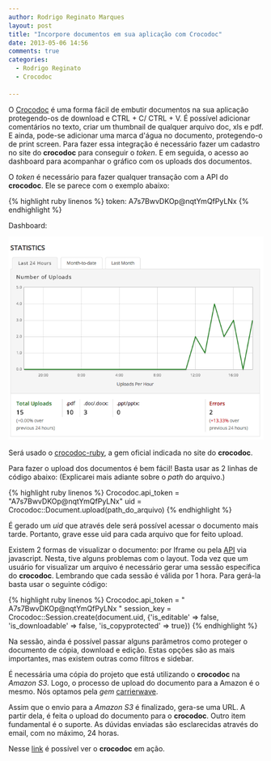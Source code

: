 ```yaml
---
author: Rodrigo Reginato Marques
layout: post
title: "Incorpore documentos em sua aplicação com Crocodoc"
date: 2013-05-06 14:56
comments: true
categories:
  - Rodrigo Reginato
  - Crocodoc

---
```


O [Crocodoc](https://crocodoc.com/) é uma forma fácil de embutir documentos na sua aplicação protegendo-os de download e CTRL + C/ CTRL + V. É possível adicionar comentários no texto, criar um thumbnail de qualquer arquivo doc, xls e pdf. E ainda, pode-se adicionar uma marca d'água no documento, protegendo-o de print screen.
Para fazer essa integração é necessário fazer um cadastro no site do **crocodoc** para conseguir o _token_. E em seguida, o acesso ao dashboard para acompanhar o gráfico com os uploads dos documentos.

O _token_ é necessário para fazer qualquer transação com a API do **crocodoc**. Ele se parece com o exemplo abaixo:

{% highlight ruby linenos %}
token: A7s7BwvDKOp@nqtYmQfPyLNx
{% endhighlight %}

<!--more-->


Dashboard:

![image](/images/posts/2013-05-02/crocodoc_dashboard.jpg)

Será usado o [crocodoc-ruby](https://github.com/crocodoc/crocodoc-ruby), a gem oficial indicada no site do **crocodoc**.

Para fazer o upload dos documentos é bem fácil! Basta usar as 2 linhas de código abaixo: (Explicarei mais adiante sobre o _path_ do arquivo.)

{% highlight ruby linenos %}
Crocodoc.api_token = "A7s7BwvDKOp@nqtYmQfPyLNx"
uid = Crocodoc::Document.upload(path_do_arquivo)
{% endhighlight %}

É gerado um _uid_ que através dele será possível acessar o documento mais tarde. Portanto, grave esse uid para cada arquivo que for feito upload.

Existem 2 formas de visualizar o documento: por Iframe ou pela [API](https://crocodoc.com/docs/js-intro/) via javascript. Nesta, tive alguns problemas com o layout. Toda vez que um usuário for visualizar um arquivo é necessário gerar uma sessão específica do **crocodoc**. Lembrando que cada sessão é válida por 1 hora. Para gerá-la basta usar o seguinte código:

{% highlight ruby linenos %}
Crocodoc.api_token = " A7s7BwvDKOp@nqtYmQfPyLNx "
session_key = Crocodoc::Session.create(document.uid, {'is_editable' => false, 'is_downloadable' => false, 'is_copyprotected' => true})
{% endhighlight %}

Na sessão, ainda é possível passar alguns parâmetros como proteger o documento de cópia, download e edição. Estas opções são as mais importantes, mas existem outras como filtros e sidebar.

É necessária uma cópia do projeto que está utilizando o **crocodoc** na _Amazon S3_.
Logo, o processo de upload do documento para a Amazon é o mesmo. Nós optamos pela _gem_ [carrierwave](https://github.com/jnicklas/carrierwave).

Assim que o envio para a _Amazon S3_ é finalizado, gera-se uma URL. A partir dela, é feita o upload do documento para o **crocodoc**. Outro item fundamental é o suporte. As dúvidas enviadas são esclarecidas através do email, com no máximo, 24 horas.


Nesse [link](https://crocodoc.com/see-it-in-action/) é possível ver o **crocodoc** em ação.

